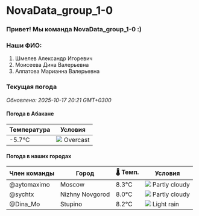 # NovaData_group_1-0
### Привет! Мы команда NovaData_group_1-0 :)

### Наши ФИО:
1. Шмелев Александр Игоревич
2. Моисеева Дина Валерьевна
3. Алпатова Марианна Валерьевна

### Текущая погода
<!-- WEATHER:START -->
_Обновлено: 2025-10-17 20:21 GMT+0300_

#### Погода в Абакане

| Температура | Условия |
|-------------|----------|
| -5.7°C     | ![](https://cdn.weatherapi.com/weather/64x64/night/122.png) Overcast |

#### Погода в наших городах

| Член команды  | Город               | 🌡️ Темп.  | Условия          |
|---------------|---------------------|-----------|--------------------|
| @aytomaximo    | Moscow              |    8.3°C | ![](https://cdn.weatherapi.com/weather/64x64/night/116.png) Partly cloudy |
| @sychtx        | Nizhny Novgorod     |    8.0°C | ![](https://cdn.weatherapi.com/weather/64x64/night/116.png) Partly cloudy |
| @Dina_Mo       | Stupino             |    8.2°C | ![](https://cdn.weatherapi.com/weather/64x64/night/296.png) Light rain   |

<!-- WEATHER:END -->
